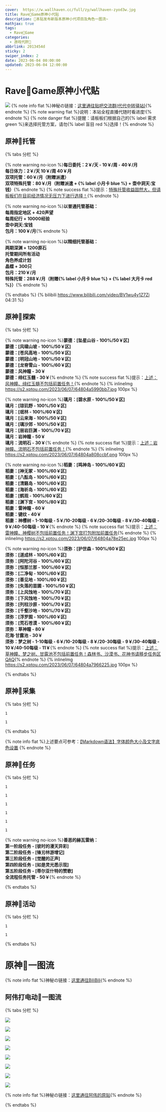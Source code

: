 ```yaml
---
cover:  https://w.wallhaven.cc/full/zy/wallhaven-zyod3w.jpg
title: Rave🥝Game原神小代贴
description: 🥧本贴发布新版本原神小代项目及角色一图流~
mathjax: true
tags:
  - Rave🥝Game
categories:
  - 游戏代肝🥝
abbrlink: 2013454d
sticky: 2
swiper_index: 2
date: 2023-06-04 00:00:00
updated: 2023-06-04 12:00:00
---
```



# Rave🥝Game原神小代贴
![](https://w.wallhaven.cc/full/zy/wallhaven-zyod3w.jpg)
{% note info flat %}神秘の链接：[这里通往贴吧交流群(代代中转驿站)](http://qm.qq.com/cgi-bin/qm/qr?_wv=1027&k=DH-Gn-QhSInAKWdPB3CgMTg5sNY0U6xE&authKey=ZDxLtFIjdOM7EMMVW7oIKbReAo%2B4xDd2NZXuz06dRQ7NWE6hwT9j0R1lxfPL50We&noverify=0&group_code=251862926){% endnote %}
{% note warning flat %}说明：本站全程直播代随时看进度!{% endnote %}
{% note danger flat %}提醒：请板板们根据自己的{% label 需求 green %}来选择托管方案，请勿{% label 盲目 red %}选择！{% endnote %}
## 原神🥝托管

{% tabs 分栏 %}

<!-- tab 普通托管🥝 -->
{% note warning no-icon %}**每日委托：2￥/天 - 10￥/周 - 40￥/月<br>每日体力：2￥/天  10￥/周  40￥月<br>双项托管：60￥/月（附赠派遣）<br>双项特殊托管：80￥/月（附赠派遣 + {% label 小月卡 blue %} + 壶中洞天:宝钱）**{% endnote %}
{% note success flat %}提示：[特殊托管收益固然大，但请板板们在目前经济情况无压力下进行选择！](https://blog.csdn.net/qq_43732429/article/details/108034518){% endnote %}
<!-- endtab -->

<!-- tab 精细托管🥝 -->
{% note warning no-icon %}**以普通托管基础：<br>每周指定地区 + 420声望<br>每周纪行 + 10000经验<br>壶中洞天:宝钱<br>包月：100￥/月**{% endnote %}
<!-- endtab -->

<!-- tab 全职托管🥝 -->
{% note warning no-icon %}**以精细托管基础：<br>两期深渊 + 1200原石<br>托管期间所有活动<br>角色养成计划<br>晶蝶 + 300只<br>包月：210￥/月<br>特殊托管：288￥/月（附赠{% label 小月卡 blue %} + {% label 大月卡 red %}）**{% endnote %}
<!-- endtab -->
{% endtabs %}
{% bilibili https://www.bilibili.com/video/BV1wu4y1Z7Zi 04:31 %}

## 原神🥝探索
{% tabs 分栏 %}

<!-- tab 蒙德🥝 -->
{% note warning no-icon %}**蒙德：[坠星山谷 - 100%/50￥区]<br>蒙德：[风啸山坡 - 100%/50￥区]<br>蒙德：[苍风高地 - 100%/50￥区]<br>蒙德：[明冠山地 - 100%/50￥区]<br>蒙德：[龙脊雪山 - 100%/60￥区]<br>蒙德：风神瞳 - 30￥<br>蒙德：绯红玉髓 - 30￥**{% endnote %}
{% note success flat %}提示：[上述：风神瞳、绯红玉髓不包括前置任务！](https://blog.csdn.net/qq_43732429/article/details/108034518){% endnote %}
{% inlineImg https://s2.xptou.com/2023/06/07/64804a5990bb7.jpg 100px %}

<!-- endtab -->

<!-- tab 璃月🥝 -->
{% note warning no-icon %}**璃月：[碧水原 - 100%/50￥区]<br>璃月：[琼玑野 - 100%/50￥区]<br>璃月：[珉林 - 100%/60￥区]<br>璃月：[云来海 - 100%/50￥区]<br>璃月：[璃沙郊 - 100%/50￥区]<br>璃月：[层岩巨渊 - 100%/70￥区]<br>璃月：岩神瞳 - 50￥<br>璃月：流明石 - 30￥**{% endnote %}
{% note success flat %}提示：[上述：岩神瞳、流明石不包括前置任务！](https://blog.csdn.net/qq_43732429/article/details/108034518){% endnote %}
{% inlineImg https://s2.xptou.com/2023/06/07/64804a808ccbf.png 100px %}
<!-- endtab -->

<!-- tab 稻妻🥝 -->
{% note warning no-icon %}**稻妻：[鸣神岛 - 100%/60￥区]<br>稻妻：[神无冢 - 100%/60￥区]<br>稻妻：[八酝岛 - 100%/60￥区]<br>稻妻：[清籁岛 - 100%/60￥区]<br>稻妻：[海祈岛 - 100%/60￥区]<br>稻妻：[鹤观 - 100%/60￥区]<br>稻妻：[渊下宫 - 100%/80￥区]<br>稻妻：雷神瞳 - 60￥<br>稻妻：键纹 - 40￥<br>稻妻：神樱树 - 1-10每级 - 5￥/10-20每级 - 6￥/20-30每级 - 8￥/30-40每级 - 9￥/40-50每级 - 10￥**{% endnote %}
{% note success flat %}提示：[上述：雷神瞳、神樱树不包括前置任务！渊下宫打包附加前置任务](https://blog.csdn.net/qq_43732429/article/details/108034518){% endnote %}
{% inlineImg https://s2.xptou.com/2023/06/07/64804a78e25ec.jpg 100px %}
<!-- endtab -->

<!-- tab 须弥🥝 -->
{% note warning no-icon %}**须弥：[护世森 - 100%/60￥区]<br>须弥：[道成林 - 100%/60￥区]<br>须弥：[阿陀河谷 - 100%/60￥区]<br>须弥：[恒那兰那 - 100%/60￥区]<br>须弥：[二净甸 - 100%/60￥区]<br>须弥：[善见地 - 100%/60￥区]<br>须弥：[失落的苗圃 - 100%/50￥区]<br>须弥：[上风蚀地 - 100%/70￥区]<br>须弥：[下风蚀地 - 100%/70￥区]<br>须弥：[列柱沙原 - 100%/70￥区]<br>须弥：[千壑沙地 - 100%/70￥区]<br>须弥：[浮罗囿 - 100%/60￥区]<br>须弥：[荒石苍漠 - 100%/60￥区]<br>须弥：草神瞳 - 80￥<br>花海·甘露池 - 30￥<br>须弥：梦之树 - 1-10每级 - 6￥/10-20每级 - 8￥/20-30每级 - 9￥/30-40每级 - 10￥/40-50每级 - 11￥**{% endnote %}
{% note success flat %}提示：[上述：草神瞳、梦之树、甘露池不包括前置任务！森林书、沙漠书、花神书请移步任务区QAQ](https://blog.csdn.net/qq_43732429/article/details/108034518){% endnote %}
{% inlineImg https://s2.xptou.com/2023/06/07/64804a7966225.jpg 100px %}
<!-- endtab -->

{% endtabs %}

## 原神🥝采集

{% tabs 分栏 %}

<!-- tab 普通采集🥝 -->
```YS
1
```
<!-- endtab -->

<!-- tab 特殊采集🥝 -->
```YS
1
```
<!-- endtab -->

{% endtabs %}

{% note info flat %}上述要点可参考：[【Markdown语法】字体颜色大小及文字底色设置](https://blog.csdn.net/qq_43732429/article/details/108034518)
{% endnote %}

## 原神🥝任务

{% tabs 分栏 %}

<!-- tab 魔神任务🥝 -->
```YS
1
```
<!-- endtab -->

<!-- tab 传说任务🥝 -->
```YS
1
```
<!-- endtab -->

<!-- tab 邀约任务🥝 -->
```YS
1
```
<!-- endtab -->

<!-- tab 世界任务🥝 -->
```YS
1
```
<!-- endtab -->

<!-- tab 森林书🥝 -->
```YS
1
```
<!-- endtab -->

<!-- tab 沙漠书🥝 -->
```YS
1
```
<!-- endtab -->

<!-- tab 花神书🥝 -->
{% note warning no-icon %}**善恶的赫瓦雷纳：<br>第一阶段任务 - [彼时的漫天异彩]<br>第二阶段任务 - [锋刃林游增记]<br>第三阶段任务 - [觉醒的正声]<br>第四阶段任务 - [如是灵光悉示现]<br>第五阶段任务 - [蒂尔亚什特的赞歌]<br>全流程任务托管 - 50￥**{% endnote %}
<!-- endtab -->

{% endtabs %}



## 原神🥝活动
{% tabs 分栏 %}

<!-- tab 小型活动🥝 -->
```YS
1
```
<!-- endtab -->

<!-- tab 大型活动🥝 -->
```YS
1
```
<!-- endtab -->

{% endtabs %}


# 原神🥝一图流
{% note info flat %}神秘の链接：[这里通往BiliBili](https://www.bilibili.com/){% endnote %}

## 阿伟打电动🥝一图流

{% tabs 分栏 %}
<!-- tab 🥝3.7版本全角色一图流 -->
![](https://upload-bbs.miyoushe.com/upload/2023/05/30/289227673/ab6339f7c30c639959b7829ba24b48a0_3879503457127147892.png?x-oss-process=image/auto-orient,0/interlace,1/format,png)

![](https://upload-bbs.miyoushe.com/upload/2023/05/30/289227673/6fc1fd2b88a2091d4c035cc26574c6d9_6914417983013709810.png?x-oss-process=image/auto-orient,0/interlace,1/format,png)

![](https://upload-bbs.miyoushe.com/upload/2023/05/30/289227673/5b23d331ac9e26560bd8536217885cc4_1369967851347414084.png?x-oss-process=image/auto-orient,0/interlace,1/format,png)

![](https://upload-bbs.miyoushe.com/upload/2023/05/30/289227673/134f78e353dfe16687a67e0bb8028e30_2787598584737469003.png?x-oss-process=image/auto-orient,0/interlace,1/format,png)

![](https://upload-bbs.miyoushe.com/upload/2023/05/30/289227673/4fcff0ad958a4094f94b70a18b73e906_4475219033995531750.png?x-oss-process=image/auto-orient,0/interlace,1/format,png)

![](https://upload-bbs.miyoushe.com/upload/2023/05/30/289227673/92cf96ed31cfd930559d7bea524fbd19_1263612526054775783.png?x-oss-process=image/auto-orient,0/interlace,1/format,png)

![](https://upload-bbs.miyoushe.com/upload/2023/05/30/289227673/0fd1d08176ef7f1ff00777d591335984_8038976339233182959.png?x-oss-process=image/auto-orient,0/interlace,1/format,png)

![](https://upload-bbs.miyoushe.com/upload/2023/06/01/289227673/7fcae6b3ad08ea549a6642aa1f09e454_4204981477259555468.png?x-oss-process=image/auto-orient,0/interlace,1/format,png)

{% note info flat %}神秘の链接：[这里通往阿伟的原贴](https://www.miyoushe.com/ys/article/39939408/){% endnote %}
<!-- endtab -->

{% endtabs %}
